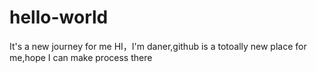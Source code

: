 # hello-world
It's a new journey for me
HI，I'm daner,github is a totoally new place for me,hope I can make process there
